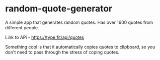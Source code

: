 # random-quote-generator
A simple app that generates random quotes. Has over 1600 quotes from different people.

Link to APi - https://type.fit/api/quotes

Something cool is that it automatically copies quotes to clipboard, so you don't need to pass through the stress of coping quotes.
